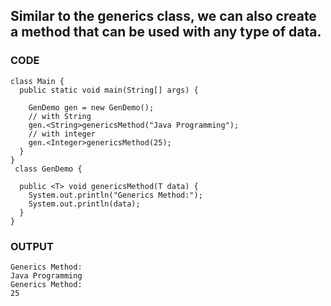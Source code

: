 ## Similar to the generics class, we can also create a method that can be used with any type of data.


### CODE
```
class Main {
  public static void main(String[] args) {

    GenDemo gen = new GenDemo();
    // with String
    gen.<String>genericsMethod("Java Programming");   
    // with integer
    gen.<Integer>genericsMethod(25);
  }
}
 class GenDemo {

  public <T> void genericsMethod(T data) {
    System.out.println("Generics Method:");
    System.out.println(data);
  }
}
```

### OUTPUT
```
Generics Method:
Java Programming
Generics Method:
25
```
